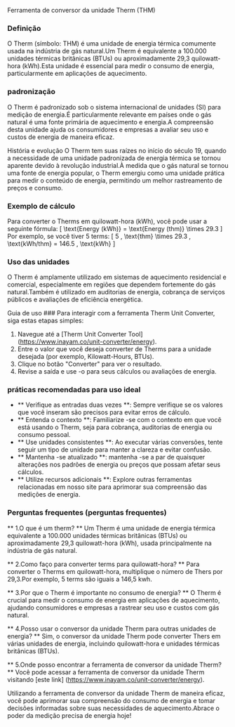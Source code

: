 Ferramenta de conversor da unidade Therm (THM)

### Definição
O Therm (símbolo: THM) é uma unidade de energia térmica comumente usada na indústria de gás natural.Um Therm é equivalente a 100.000 unidades térmicas britânicas (BTUs) ou aproximadamente 29,3 quilowatt-hora (kWh).Esta unidade é essencial para medir o consumo de energia, particularmente em aplicações de aquecimento.

### padronização
O Therm é padronizado sob o sistema internacional de unidades (SI) para medição de energia.É particularmente relevante em países onde o gás natural é uma fonte primária de aquecimento e energia.A compreensão desta unidade ajuda os consumidores e empresas a avaliar seu uso e custos de energia de maneira eficaz.

História e evolução
O Therm tem suas raízes no início do século 19, quando a necessidade de uma unidade padronizada de energia térmica se tornou aparente devido à revolução industrial.À medida que o gás natural se tornou uma fonte de energia popular, o Therm emergiu como uma unidade prática para medir o conteúdo de energia, permitindo um melhor rastreamento de preços e consumo.

### Exemplo de cálculo
Para converter o Therms em quilowatt-hora (kWh), você pode usar a seguinte fórmula:
\[ \text{Energy (kWh)} = \text{Energy (thm)} \times 29.3 \]
Por exemplo, se você tiver 5 terms:
\[ 5 \, \text{thm} \times 29.3 \, \text{kWh/thm} = 146.5 \, \text{kWh} \]

### Uso das unidades
O Therm é amplamente utilizado em sistemas de aquecimento residencial e comercial, especialmente em regiões que dependem fortemente do gás natural.Também é utilizado em auditorias de energia, cobrança de serviços públicos e avaliações de eficiência energética.

Guia de uso ###
Para interagir com a ferramenta Therm Unit Converter, siga estas etapas simples:
1. Navegue até a [Therm Unit Converter Tool] (https://www.inayam.co/unit-converter/energy).
2. Entre o valor que você deseja converter de Therms para a unidade desejada (por exemplo, Kilowatt-Hours, BTUs).
3. Clique no botão "Converter" para ver o resultado.
4. Revise a saída e use -o para seus cálculos ou avaliações de energia.

### práticas recomendadas para uso ideal
- ** Verifique as entradas duas vezes **: Sempre verifique se os valores que você inseram são precisos para evitar erros de cálculo.
- ** Entenda o contexto **: Familiarize -se com o contexto em que você está usando o Therm, seja para cobrança, auditorias de energia ou consumo pessoal.
- ** Use unidades consistentes **: Ao executar várias conversões, tente seguir um tipo de unidade para manter a clareza e evitar confusão.
- ** Mantenha -se atualizado **: mantenha -se a par de quaisquer alterações nos padrões de energia ou preços que possam afetar seus cálculos.
- ** Utilize recursos adicionais **: Explore outras ferramentas relacionadas em nosso site para aprimorar sua compreensão das medições de energia.

### Perguntas frequentes (perguntas frequentes)

** 1.O que é um therm? **
Um Therm é uma unidade de energia térmica equivalente a 100.000 unidades térmicas britânicas (BTUs) ou aproximadamente 29,3 quilowatt-hora (kWh), usada principalmente na indústria de gás natural.

** 2.Como faço para converter terms para quilowatt-hora? **
Para converter o Therms em quilowatt-hora, multiplique o número de Thers por 29,3.Por exemplo, 5 terms são iguais a 146,5 kwh.

** 3.Por que o Therm é importante no consumo de energia? **
O Therm é crucial para medir o consumo de energia em aplicações de aquecimento, ajudando consumidores e empresas a rastrear seu uso e custos com gás natural.

** 4.Posso usar o conversor da unidade Therm para outras unidades de energia? **
Sim, o conversor da unidade Therm pode converter Thers em várias unidades de energia, incluindo quilowatt-hora e unidades térmicas britânicas (BTUs).

** 5.Onde posso encontrar a ferramenta de conversor da unidade Therm? **
Você pode acessar a ferramenta de conversor da unidade Therm visitando [este link] (https://www.inayam.co/unit-converter/energy).

Utilizando a ferramenta de conversor da unidade Therm de maneira eficaz, você pode aprimorar sua compreensão do consumo de energia e tomar decisões informadas sobre suas necessidades de aquecimento.Abrace o poder da medição precisa de energia hoje!